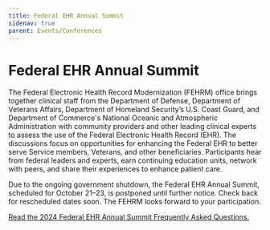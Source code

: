 ```yaml
---
title: Federal EHR Annual Summit
sidenav: true
parent: Events/Conferences
---
```

# Federal EHR Annual Summit

The Federal Electronic Health Record Modernization (FEHRM) office brings together clinical staff from the Department of Defense, Department of Veterans Affairs,  Department of Homeland Security’s U.S. Coast Guard, and Department of Commerce's National Oceanic and Atmospheric Administration with community providers and other leading clinical experts to assess the use of the Federal Electronic Health Record (EHR). The discussions focus on opportunities for enhancing the Federal EHR to better serve Service members, Veterans, and other beneficiaries. Participants hear from federal leaders and experts, earn continuing education units, network with peers, and share their experiences to enhance patient care.

Due to the ongoing government shutdown, the Federal EHR Annual Summit, scheduled for October 21–23, is postponed until further notice. Check back for rescheduled dates soon. The FEHRM looks forward to your participation.

[Read the 2024 Federal EHR Annual Summit Frequently Asked Questions.](/2024-federal-electronic-health-record-ehr-annual-summit-sessions-frequently-asked-questions/)
